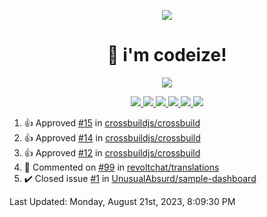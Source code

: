 <p align="center">
    <img src="https://avatars.githubusercontent.com/u/63158950?s=400&u=dd76c829ae30921e131dcbe7c830dc368e2d6e8a&v=4" />
</p>

<h1 align="center">
    👋 i'm codeize!
</h1>

<p align="center">
  <a href="https://skillicons.dev">
    <img align="center" src="https://skillicons.dev/icons?i=discord,bots,ts,nodejs,mysql,postgresql,react,nextjs,tailwindcss" />
  </a>
</p>

<p align="center">
  <a href="https://discord.com/users/668423998777982997">
    <img src="https://nocache.advaith.workers.dev?url=https://img.shields.io/endpoint?url=https://dev.discordprofiles.me/api/badge/status/668423998777982997?simple=true" />
    <img src="https://nocache.advaith.workers.dev?url=https://img.shields.io/endpoint?url=https://dev.discordprofiles.me/api/badge/vscode/668423998777982997" />
    <img src="https://nocache.advaith.workers.dev?url=https://img.shields.io/endpoint?url=https://dev.discordprofiles.me/api/badge/playing/668423998777982997" />
    <img src="https://nocache.advaith.workers.dev?url=https://img.shields.io/endpoint?url=https://dev.discordprofiles.me/api/badge/spotify/668423998777982997" />
    <img src="https://komarev.com/ghpvc/?username=codeize" />
    <img src="https://hits.link/hits?url=https%3A%2F%2Fgithub.com%2FCodeize" />
  </a>
</p>

<!--RECENT_ACTIVITY:start-->
1. 👍 Approved [#15](https://github.com/crossbuildjs/crossbuild/pull/15#pullrequestreview-1584919967) in [crossbuildjs/crossbuild](https://github.com/crossbuildjs/crossbuild)<br>
2. 👍 Approved [#14](https://github.com/crossbuildjs/crossbuild/pull/14#pullrequestreview-1583167095) in [crossbuildjs/crossbuild](https://github.com/crossbuildjs/crossbuild)<br>
3. 👍 Approved [#12](https://github.com/crossbuildjs/crossbuild/pull/12#pullrequestreview-1579485442) in [crossbuildjs/crossbuild](https://github.com/crossbuildjs/crossbuild)<br>
4. 💬 Commented on [#99](https://github.com/revoltchat/translations/issues/99#issuecomment-1677284870) in [revoltchat/translations](https://github.com/revoltchat/translations)<br>
5. ✔️ Closed issue [#1](https://github.com/UnusualAbsurd/sample-dashboard/issues/1) in [UnusualAbsurd/sample-dashboard](https://github.com/UnusualAbsurd/sample-dashboard)<br>
<!--RECENT_ACTIVITY:end-->

<!--RECENT_ACTIVITY:last_update-->
Last Updated: Monday, August 21st, 2023, 8:09:30 PM
<!--RECENT_ACTIVITY:last_update_end-->
